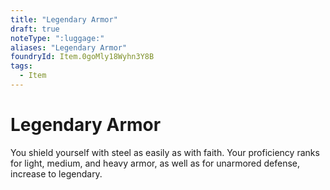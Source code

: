 ```yaml
---
title: "Legendary Armor"
draft: true
noteType: ":luggage:"
aliases: "Legendary Armor"
foundryId: Item.0goMly18Wyhn3Y8B
tags:
  - Item
---
```


# Legendary Armor

You shield yourself with steel as easily as with faith. Your proficiency ranks for light, medium, and heavy armor, as well as for unarmored defense, increase to legendary.
